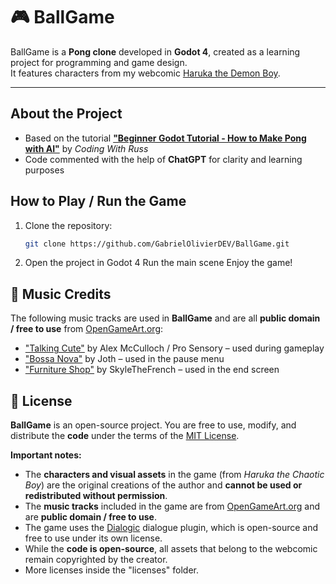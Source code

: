 # 🎮 BallGame

BallGame is a **Pong clone** developed in **Godot 4**, created as a learning project for programming and game design.  
It features characters from my webcomic [Haruka the Demon Boy](https://www.webtoons.com/en/canvas/haruka-the-demon-boy-eng/list?title_no=954452).

---

## About the Project
- Based on the tutorial **["Beginner Godot Tutorial - How to Make Pong with AI"](https://www.youtube.com/watch?v=Xq9AyhX8HUc)** by *Coding With Russ*  
- Code commented with the help of **ChatGPT** for clarity and learning purposes  

## How to Play / Run the Game
1. Clone the repository:
   ```bash
   git clone https://github.com/GabrielOlivierDEV/BallGame.git

2. Open the project in Godot 4
    Run the main scene
    Enjoy the game!

## 🎵 Music Credits

The following music tracks are used in **BallGame** and are all **public domain / free to use** from [OpenGameArt.org](https://opengameart.org):

- ["Talking Cute"](https://opengameart.org/content/talking-cute-chiptune) by Alex McCulloch / Pro Sensory – used during gameplay  
- ["Bossa Nova"](https://opengameart.org/content/bossa-nova) by Joth – used in the pause menu  
- ["Furniture Shop"](https://opengameart.org/content/furniture-shop) by SkyleTheFrench – used in the end screen

## 📝 License

**BallGame** is an open-source project. You are free to use, modify, and distribute the **code** under the terms of the [MIT License](https://opensource.org/licenses/MIT).  

**Important notes:**

- The **characters and visual assets** in the game (from *Haruka the Chaotic Boy*) are the original creations of the author and **cannot be used or redistributed without permission**.  
- The **music tracks** included in the game are from [OpenGameArt.org](https://opengameart.org) and are **public domain / free to use**.  
- The game uses the [Dialogic](https://github.com/dialogic-godot/dialogic) dialogue plugin, which is open-source and free to use under its own license.
- While the **code is open-source**, all assets that belong to the webcomic remain copyrighted by the creator.
- More licenses inside the "licenses" folder.


